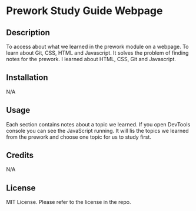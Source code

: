 # Prework Study Guide Webpage

## Description

To access about what we learned in the prework module on a webpage.
To learn about Git, CSS, HTML and Javascript. It solves the problem of finding notes for the prework. I learned about HTML, CSS, Git and Javascript.

## Installation

N/A

## Usage

Each section contains notes about a topic we learned. If you open DevTools console you can see the JavaScript running. It will lis the topics we learned from the prework and choose one topic for us to study first.

## Credits

N/A

## License

MIT License. Please refer to the license in the repo.
